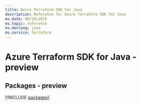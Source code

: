 ```yaml
---
title: Azure Terraform SDK for Java
description: Reference for Azure Terraform SDK for Java
ms.date: 08/29/2025
ms.topic: reference
ms.devlang: java
ms.service: terraform
---
```

# Azure Terraform SDK for Java - preview
## Packages - preview
[!INCLUDE [packages](terraform-index.md)]